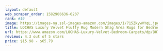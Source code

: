 ```yaml
---
layout: default 
﻿web_scraper_order: 1582906636-6237
rank: #19
image: https://images-na.ssl-images-amazon.com/images/I/715ZkywVYqL.jpg
title: LOCHAS Luxury Velvet Fluffy Rug Modern Shag Area Rugs for Bedroom, Super Soft and Comfy…
url: https://www.amazon.com/LOCHAS-Luxury-Velvet-Bedroom-Carpets/dp/B07T5CF3T2/ref=zg_mw_home-garden_19?_encoding=UTF8&psc=1&refRID=ST1XDMS4R2TXQERQ5ZH2
reviews: 4.3 out of 5 stars
price: $15.98 - $65.79
---
```


